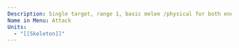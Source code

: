 ```yaml
---
Description: Single target, range 1, basic melee /physical for both enemy and player units
Name in Menu: Attack
Units:
  - "[[Skeleton]]"
---
```


